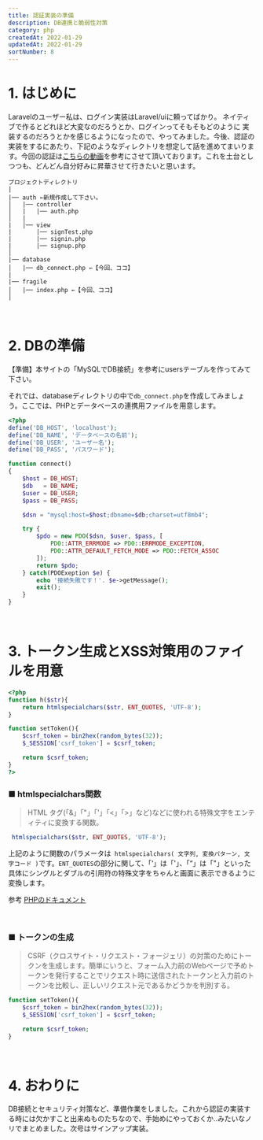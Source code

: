 ```yaml
---
title: 認証実装の準備
description: DB連携と脆弱性対策
category: php
createdAt: 2022-01-29
updatedAt: 2022-01-29
sortNumber: 8
---
```


# 1. はじめに
Laravelのユーザー私は、ログイン実装はLaravel/uiに頼ってばかり。
ネイティブで作るとどれほど大変なのだろうとか、ログインってそもそもどのように
実装するのだろうとかを感じるようになったので、やってみました。今後、認証の実装をするにあたり、下記のようなディレクトリを想定して話を進めてまいります。今回の認証は[こちらの動画](https://www.youtube.com/playlist?list=PLCyDm9NTxdhKocC4K-CmdXVGEM-9a8U6C)を参考にさせて頂いております。これを土台としつつも、どんどん自分好みに昇華させて行きたいと思います。

```
プロジェクトディレクトリ
|
|── auth ←新規作成して下さい。
│   |── controller
│   |   |── auth.php
│   |
|   │── view
|       |── signTest.php 
|       |── signin.php
|       |── signup.php
│
|── database
│   |── db_connect.php ←【今回、ココ】
|
|── fragile
│   |── index.php ←【今回、ココ】
│
```

<br>

# 2. DBの準備

【準備】本サイトの「MySQLでDB接続」を参考にusersテーブルを作ってみて下さい。

それでは、databaseディレクトリの中で`db_connect.php`を作成してみましょう。ここでは、PHPとデータベースの連携用ファイルを用意します。

```php
<?php
define('DB_HOST', 'localhost');
define('DB_NAME', 'データベースの名前');
define('DB_USER', 'ユーザー名');
define('DB_PASS', 'パスワード');

function connect()
{
    $host = DB_HOST;
    $db   = DB_NAME;
    $user = DB_USER;
    $pass = DB_PASS;

    $dsn = "mysql:host=$host;dbname=$db;charset=utf8mb4";

    try {
        $pdo = new PDO($dsn, $user, $pass, [
            PDO::ATTR_ERRMODE => PDO::ERRMODE_EXCEPTION,
            PDO::ATTR_DEFAULT_FETCH_MODE => PDO::FETCH_ASSOC
        ]);
        return $pdo;
    } catch(PDOExeption $e) {
        echo '接続失敗です！'. $e->getMessage();
        exit();
    }
}
```

<br>

# 3. トークン生成とXSS対策用のファイルを用意
```php
<?php
function h($str){
    return htmlspecialchars($str, ENT_QUOTES, 'UTF-8');
}

function setToken(){
    $csrf_token = bin2hex(random_bytes(32));
    $_SESSION['csrf_token'] = $csrf_token;

    return $csrf_token;
}
?>
```

### ■ htmlspecialchars関数
> HTML タグ(「&」「"」「'」「<」「>」など)などに使われる特殊文字をエンティティに変換する関数。
```php
 htmlspecialchars($str, ENT_QUOTES, 'UTF-8');
```
上記のように関数のパラメータは` htmlspecialchars( 文字列, 変換パターン, 文字コード )`です。`ENT_QUOTES`の部分に関して、「‘」は「'」、「“」は「"」といった具体にシングルとダブルの引用符の特殊文字をちゃんと画面に表示できるように変換します。

参考 [PHPのドキュメント](https://www.php.net/manual/ja/function.htmlspecialchars.php)

<br>

### ■ トークンの生成
> CSRF（クロスサイト・リクエスト・フォージェリ）の対策のためにトークンを生成します。簡単にいうと、フォーム入力前のWebページで予めトークンを発行することでリクエスト時に送信されたトークンと入力前のトークンを比較し、正しいリクエスト元であるかどうかを判別する。
```php
function setToken(){
    $csrf_token = bin2hex(random_bytes(32));
    $_SESSION['csrf_token'] = $csrf_token;

    return $csrf_token;
}
```

<br>

# 4. おわりに
DB接続とセキュリティ対策など、準備作業をしました。これから認証の実装する時には欠かすこと出来ぬものたちなので、手始めにやっておくか..みたいなノリでまとめました。次号はサインアップ実装。

<br>
